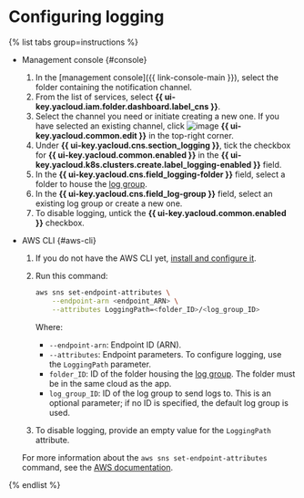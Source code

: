# Configuring logging

{% list tabs group=instructions %}

- Management console {#console}

    1. In the [management console]({{ link-console-main }}), select the folder containing the notification channel.
    1. From the list of services, select **{{ ui-key.yacloud.iam.folder.dashboard.label_cns }}**.
    1. Select the channel you need or initiate creating a new one. If you have selected an existing channel, click ![image](../../_assets/edit.svg) **{{ ui-key.yacloud.common.edit }}** in the top-right corner.
    1. Under **{{ ui-key.yacloud.cns.section_logging }}**, tick the checkbox for **{{ ui-key.yacloud.common.enabled }}** in the **{{ ui-key.yacloud.k8s.clusters.create.label_logging-enabled }}** field.
    1. In the **{{ ui-key.yacloud.cns.field_logging-folder }}** field, select a folder to house the [log group](../../logging/concepts/log-group.md).
    1. In the **{{ ui-key.yacloud.cns.field_log-group }}** field, select an existing log group or create a new one.
    1. To disable logging, untick the **{{ ui-key.yacloud.common.enabled }}** checkbox.

- AWS CLI {#aws-cli}

    1. If you do not have the AWS CLI yet, [install and configure it](../../storage/tools/aws-cli.md).
    1. Run this command:

        ```bash
        aws sns set-endpoint-attributes \
            --endpoint-arn <endpoint_ARN> \
            --attributes LoggingPath=<folder_ID>/<log_group_ID>
        ```

        Where:

        * `--endpoint-arn`: Endpoint ID (ARN).
        * `--attributes`: Endpoint parameters. To configure logging, use the `LoggingPath` parameter.
        * `folder_ID`: ID of the folder housing the [log group](../../logging/concepts/log-group.md). The folder must be in the same cloud as the app.
        * `log_group_ID`: ID of the log group to send logs to. This is an optional parameter; if no ID is specified, the default log group is used.

    1. To disable logging, provide an empty value for the `LoggingPath` attribute.        

    For more information about the `aws sns set-endpoint-attributes` command, see the [AWS documentation](https://awscli.amazonaws.com/v2/documentation/api/latest/reference/sns/set-endpoint-attributes.html).


{% endlist %}